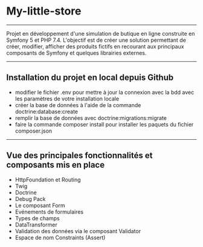 # My-little-store
***
Projet en développement d'une simulation de butique en ligne construite en Symfony 5 et PHP 7.4. L'objectif est de créer une solution permettant de créer, modifier, afficher des produits fictifs en recourant aux principaux composants de Symfony et quelques librairies externes.
***
## Installation du projet en local depuis Github
* modifier le fichier .env pour mettre à jour la connexion avec la bdd avec les paramètres de votre installation locale
* créer la base de données à l'aide de la commande doctrine:database:create
* remplir la base de données avec doctrine:migrations:migrate
* faire la commande composer install pour installer les paquets du fichier composer.json
***
## Vue des principales fonctionnalités et composants mis en place
* HttpFoundation et Routing
* Twig
* Doctrine
* Debug Pack
* Le composant Form
* Evénements de formulaires
* Types de champs
* DataTransformer
* Validation des données via le composant Validator
* Espace de nom Constraints (Assert)

